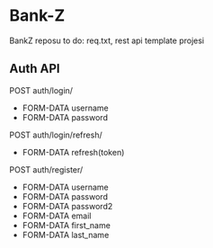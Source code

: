 # Bank-Z
BankZ reposu
to do: req.txt, rest api template projesi


## Auth API

POST auth/login/
- FORM-DATA username
- FORM-DATA password

POST auth/login/refresh/
- FORM-DATA refresh(token)

POST auth/register/
- FORM-DATA username
- FORM-DATA password
- FORM-DATA password2
- FORM-DATA email
- FORM-DATA first_name
- FORM-DATA last_name
